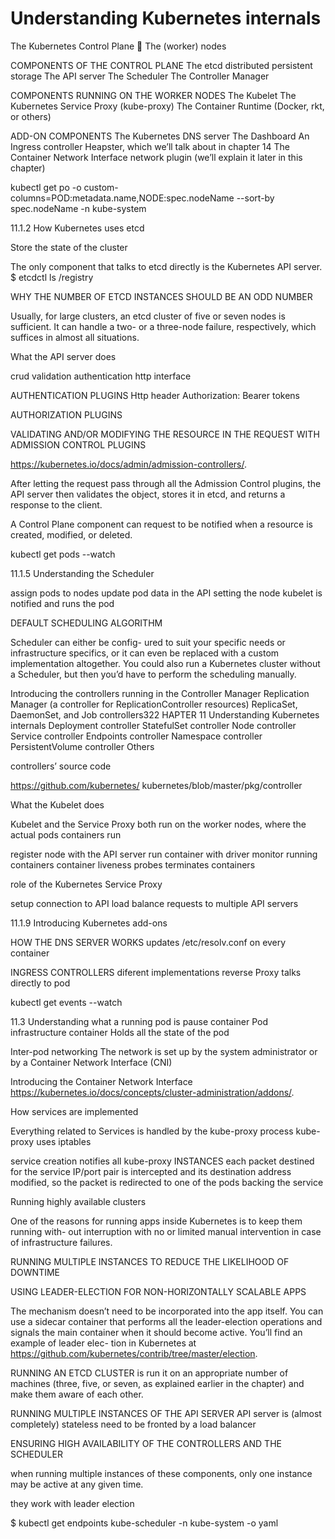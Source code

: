 # Understanding Kubernetes internals

The Kubernetes Control Plane
 The (worker) nodes

COMPONENTS OF THE CONTROL PLANE
The etcd distributed persistent storage
 The API server
 The Scheduler
 The Controller Manager

COMPONENTS RUNNING ON THE WORKER NODES
The Kubelet
 The Kubernetes Service Proxy (kube-proxy)
 The Container Runtime (Docker, rkt, or others)

ADD-ON COMPONENTS
 The Kubernetes DNS server
 The Dashboard
 An Ingress controller
 Heapster, which we’ll talk about in chapter 14
 The Container Network Interface network plugin (we’ll explain it later in this
chapter)


kubectl get po -o custom-columns=POD:metadata.name,NODE:spec.nodeName --sort-by spec.nodeName -n kube-system


11.1.2 How Kubernetes uses etcd

Store the state of the cluster

The only component that talks to etcd directly is the Kubernetes API server.
$ etcdctl ls /registry

WHY THE NUMBER OF ETCD INSTANCES SHOULD BE AN ODD NUMBER

Usually, for large clusters, an etcd cluster of five or seven nodes is sufficient. It can
handle a two- or a three-node failure, respectively, which suffices in almost all situations.

What the API server does

crud
validation
authentication
http interface

AUTHENTICATION PLUGINS
Http header
Authorization: Bearer tokens

AUTHORIZATION PLUGINS

VALIDATING AND/OR MODIFYING THE RESOURCE IN THE REQUEST WITH ADMISSION CONTROL PLUGINS

 https://kubernetes.io/docs/admin/admission-controllers/.

After letting the request pass through all the Admission Control plugins, the API server
then validates the object, stores it in etcd, and returns a response to the client.

A Control Plane component can request to be notified when a resource is created, modified, or deleted.


kubectl get pods --watch



11.1.5 Understanding the Scheduler

assign pods to nodes
update pod data in the API setting the node
kubelet is notified and runs the pod

DEFAULT SCHEDULING ALGORITHM

Scheduler can either be config-
ured to suit your specific needs or infrastructure specifics, or it can even be replaced
with a custom implementation altogether. You could also run a Kubernetes cluster
without a Scheduler, but then you’d have to perform the scheduling manually.


Introducing the controllers running in the Controller Manager
Replication Manager (a controller for ReplicationController resources)
 ReplicaSet, DaemonSet, and Job controllers322
HAPTER 11 Understanding Kubernetes internals
 Deployment controller
 StatefulSet controller
 Node controller
 Service controller
 Endpoints controller
 Namespace controller
 PersistentVolume controller
 Others

controllers’ source code

https://github.com/kubernetes/
kubernetes/blob/master/pkg/controller


What the Kubelet does

Kubelet and the Service Proxy both run on the worker
nodes, where the actual pods containers run

register node with the API server
run container with driver
monitor running containers
container liveness probes
terminates containers

role of the Kubernetes Service Proxy

setup connection to API
load balance requests to multiple API servers


11.1.9 Introducing Kubernetes add-ons

HOW THE DNS SERVER WORKS
updates /etc/resolv.conf on every container

INGRESS CONTROLLERS
diferent implementations 
reverse Proxy
talks directly to pod


kubectl get events --watch

11.3 Understanding what a running pod is
pause container
Pod infrastructure container
Holds all the state of the pod 


Inter-pod networking
The network is set up by the system administrator or
by a Container Network Interface (CNI)

Introducing the Container Network Interface
https://kubernetes.io/docs/concepts/cluster-administration/addons/.

How services are implemented

Everything related to Services is handled by the kube-proxy process
kube-proxy uses iptables

service creation notifies all kube-proxy INSTANCES
each packet destined for the service IP/port pair is
intercepted and its destination address modified, so the packet is redirected to one of
the pods backing the service

Running highly available clusters

One of the reasons for running apps inside Kubernetes is to keep them running with-
out interruption with no or limited manual intervention in case of infrastructure
failures.

RUNNING MULTIPLE INSTANCES TO REDUCE THE LIKELIHOOD OF DOWNTIME

USING LEADER-ELECTION FOR NON-HORIZONTALLY SCALABLE APPS

The mechanism doesn’t need to be incorporated into the app itself. You can use a
sidecar container that performs all the leader-election operations and signals the
main container when it should become active. You’ll find an example of leader elec-
tion in Kubernetes at https://github.com/kubernetes/contrib/tree/master/election.

RUNNING AN ETCD CLUSTER
is run it on an appropriate number of machines (three, five, or seven, as
explained earlier in the chapter) and make them aware of each other.

RUNNING MULTIPLE INSTANCES OF THE API SERVER
API server is (almost
completely) stateless
need to be fronted by a load balancer

ENSURING HIGH AVAILABILITY OF THE CONTROLLERS AND THE SCHEDULER

when running multiple instances of these components, only one
instance may be active at any given time.

they work with leader election

$ kubectl get endpoints kube-scheduler -n kube-system -o yaml



